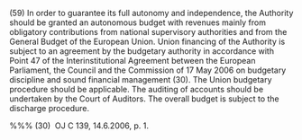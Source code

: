 (59) In order to guarantee its full autonomy and independence, the Authority should be granted an autonomous budget with revenues mainly from obligatory contributions from national supervisory authorities and from the General Budget of the European Union. Union financing of the Authority is subject to an agreement by the budgetary authority in accordance with Point 47 of the Interinstitutional Agreement between the European Parliament, the Council and the Commission of 17 May 2006 on budgetary discipline and sound financial management (30). The Union budgetary procedure should be applicable. The auditing of accounts should be undertaken by the Court of Auditors. The overall budget is subject to the discharge procedure.

%%% (30)  OJ C 139, 14.6.2006, p. 1.